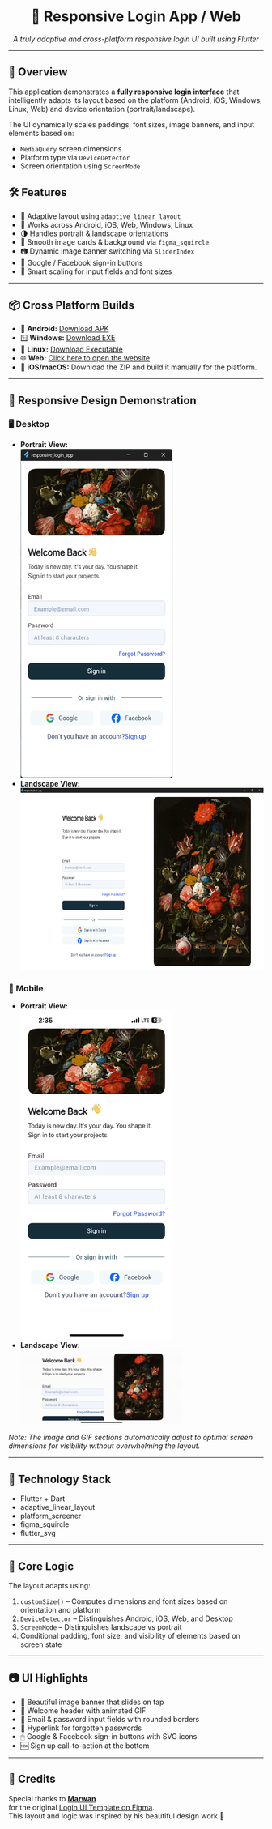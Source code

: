 <!-- README.md in HTML format -->

<h1 align="center">📱 Responsive Login App / Web</h1>
<p align="center"><em>A truly adaptive and cross-platform responsive login UI built using Flutter</em></p>

---

<h2>🚀 Overview</h2>
<p>This application demonstrates a <strong>fully responsive login interface</strong> that intelligently adapts its layout based on the platform (Android, iOS, Windows, Linux, Web) and device orientation (portrait/landscape).</p>

<p>The UI dynamically scales paddings, font sizes, image banners, and input elements based on:</p>
<ul>
  <li><code>MediaQuery</code> screen dimensions</li>
  <li>Platform type via <code>DeviceDetector</code></li>
  <li>Screen orientation using <code>ScreenMode</code></li>
</ul>

<h2>🛠 Features</h2>
<ul>
  <li>🔄 Adaptive layout using <code>adaptive_linear_layout</code></li>
  <li>📱 Works across Android, iOS, Web, Windows, Linux</li>
  <li>🌗 Handles portrait & landscape orientations</li>
  <li>🎨 Smooth image cards & background via <code>figma_squircle</code></li>
  <li>📷 Dynamic image banner switching via <code>SliderIndex</code></li>
  <li>🔗 Google / Facebook sign-in buttons</li>
  <li>🧠 Smart scaling for input fields and font sizes</li>
</ul>

---

<h2>📦 Cross Platform Builds</h2>

<ul>
  <li>📱 <strong>Android:</strong> <a href="https://raw.githubusercontent.com/Shanu33/responsive_login_app/main/resources/app-release.apk">Download APK</a></li>
  <li>🪟 <strong>Windows:</strong> <a href="https://github.com/Shanu33/responsive_login_app/raw/refs/heads/main/resources/responsive_login_app.exe">Download EXE</a></li>
  <li>🐧 <strong>Linux:</strong> <a href="https://raw.githubusercontent.com/Shanu33/responsive_login_app/main/resources/responsive_login_app">Download Executable</a></li>
  <li>🌐 <strong>Web:</strong> <a href="https://shanu33.github.io/responsive_login_app/">Click here to open the website</a></li>
  <li>🍏 <strong>iOS/macOS:</strong> Download the ZIP and build it manually for the platform.</li>
</ul>

---

<h2>📐 Responsive Design Demonstration</h2>

<h3>🖥️ Desktop</h3>
<ul>
  <li><strong>Portrait View:</strong><br>
    <img src="resources/Screenshot 2025-07-13 143341.png" width="300" height="650" alt="Desktop Portrait Image Section">
  </li>
  <li><strong>Landscape View:</strong><br>
    <img src="resources/Screenshot 2025-07-13 143311.png" width="650" height="360" alt="Desktop Landscape Image Section">
  </li>
</ul>

<h3>📱 Mobile</h3>
<ul>
  <li><strong>Portrait View:</strong><br>
    <img src="resources/IMG_9557.png" width="300" height="650" alt="Mobile Portrait Image Section">
  </li>
  <li><strong>Landscape View:</strong><br>
    <img src="resources/video-output-927A1ED6-35BA-4122-8081-37F88D2047D4-2-ezgif.com-video-to-gif-converter.gif" width="320" alt="Mobile Landscape GIF Section">
  </li>
</ul>

<p><em>Note: The image and GIF sections automatically adjust to optimal screen dimensions for visibility without overwhelming the layout.</em></p>

---

<h2>🧩 Technology Stack</h2>
<ul>
  <li>Flutter + Dart</li>
  <li>adaptive_linear_layout</li>
  <li>platform_screener</li>
  <li>figma_squircle</li>
  <li>flutter_svg</li>
</ul>

---

<h2>🔧 Core Logic</h2>
<p>The layout adapts using:</p>
<ol>
  <li><code>customSize()</code> – Computes dimensions and font sizes based on orientation and platform</li>
  <li><code>DeviceDetector</code> – Distinguishes Android, iOS, Web, and Desktop</li>
  <li><code>ScreenMode</code> – Distinguishes landscape vs portrait</li>
  <li>Conditional padding, font size, and visibility of elements based on screen state</li>
</ol>

---

<h2>📷 UI Highlights</h2>
<ul>
  <li>🌺 Beautiful image banner that slides on tap</li>
  <li>👋 Welcome header with animated GIF</li>
  <li>📩 Email & password input fields with rounded borders</li>
  <li>🔗 Hyperlink for forgotten passwords</li>
  <li>🖱 Google & Facebook sign-in buttons with SVG icons</li>
  <li>🆕 Sign up call-to-action at the bottom</li>
</ul>

---

<h2>🙏 Credits</h2>

<p>
  Special thanks to <strong><a href="https://www.figma.com/@MMarwan?fuid=1518655903515858290">Marwan</a></strong><br>
  for the original <a href="https://www.figma.com/design/Q9MAaLfWaffLHsjQlKY2ey/Login-Page--Community-">Login UI Template on Figma</a>.<br>
  This layout and logic was inspired by his beautiful design work 💙
</p>
